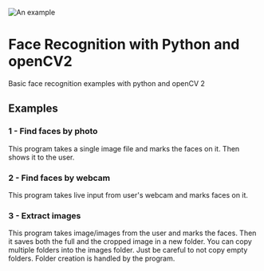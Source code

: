 ![An example](https://i.ibb.co/zht9YZ6/imgonline-com-ua-twotoone-Wh-CJu03i-Gkpe-Y8-KE.jpg)
# Face Recognition with Python and openCV2
 Basic face recognition examples with python and openCV 2
 
 ## Examples
 
### 1 - Find faces by photo

This program takes a single image file and marks the faces on it. Then shows it to the user.

### 2 - Find faces by webcam

This program takes live input from user's webcam and marks faces on it.

### 3 - Extract images

This program takes image/images from the user and marks the faces. Then it saves both the full and the cropped image in a new folder. You can copy multiple folders into the images folder. Just be careful to not copy empty folders. Folder creation is handled by the program.
